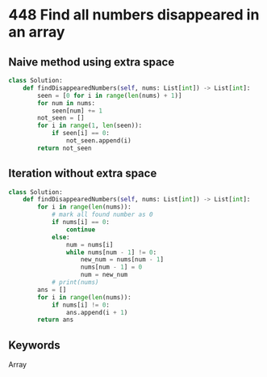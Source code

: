 # 448 Find all numbers disappeared in an array

## Naive method using extra space

```python
class Solution:
    def findDisappearedNumbers(self, nums: List[int]) -> List[int]:
        seen = [0 for i in range(len(nums) + 1)]
        for num in nums:
            seen[num] += 1
        not_seen = []
        for i in range(1, len(seen)):
            if seen[i] == 0:
                not_seen.append(i)
        return not_seen
```
## Iteration without extra space
```python
class Solution:
    def findDisappearedNumbers(self, nums: List[int]) -> List[int]:
        for i in range(len(nums)):
            # mark all found number as 0
            if nums[i] == 0:
                continue
            else:
                num = nums[i]
                while nums[num - 1] != 0:
                    new_num = nums[num - 1]
                    nums[num - 1] = 0 
                    num = new_num
            # print(nums)
        ans = []
        for i in range(len(nums)):
            if nums[i] != 0:
                ans.append(i + 1)
        return ans
```

## Keywords
Array
